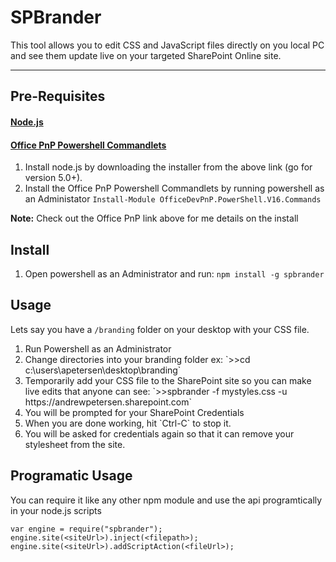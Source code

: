 SPBrander
===================


This tool allows you to edit CSS and JavaScript files directly on you local PC and see them update live on your targeted SharePoint Online site.

----------


Pre-Requisites
-------------
#### <a href="https://nodejs.org/en/">Node.js</a> 
#### <a href="https://github.com/OfficeDev/PnP-PowerShell">Office PnP Powershell Commandlets</a> 

1. Install node.js by downloading the installer from the above link (go for version 5.0+).
2. Install the Office PnP Powershell Commandlets by running powershell as an Administator
	`
	Install-Module OfficeDevPnP.PowerShell.V16.Commands
	`

 **Note:** Check out the Office PnP link above for me details on the install


Install
-------------------
1. Open powershell as an Administrator and run:
`npm install -g spbrander`


Usage
-------------------
Lets say you have a `/branding` folder on your desktop with your CSS file.  
<ol>
<li>Run Powershell as an Administrator</li>
<li>Change directories into your branding folder ex: `>>cd c:\users\apetersen\desktop\branding`</li>
<li>Temporarily add your CSS file to the SharePoint site so you can make live edits that  anyone can see: `>>spbrander -f mystyles.css -u https://andrewpetersen.sharepoint.com`</li>
<li>You will be prompted for your SharePoint Credentials</li>
<li>When you are done working, hit `Ctrl-C` to stop it.</li>
<li>You will be asked for credentials again so that it can remove your stylesheet from the site.</li>
</ol>

Programatic Usage
-------------------
You can require it like any other npm module and use the api programtically in your node.js scripts
```
var engine = require("spbrander");
engine.site(<siteUrl>).inject(<filepath>);
engine.site(<siteUrl>).addScriptAction(<fileUrl>);
```
